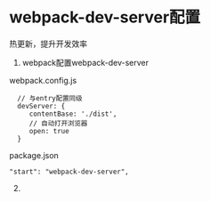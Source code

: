 # webpack-dev-server配置

热更新，提升开发效率

1. webpack配置webpack-dev-server

  webpack.config.js
   ```
     // 与entry配置同级
     devServer: {
        contentBase: './dist',
        // 自动打开浏览器
        open: true
     }
   ```
   
   package.json
   ```
   "start": "webpack-dev-server",
   ```

2.


